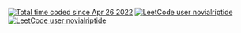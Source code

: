 <a href="https://wakatime.com/@9797ee4f-4108-45bb-8fc2-b36b9c1a1c89"><img src="https://wakatime.com/badge/user/9797ee4f-4108-45bb-8fc2-b36b9c1a1c89.svg?style=for-the-badge" alt="Total time coded since Apr 26 2022" /></a>
[![LeetCode user novialriptide](https://img.shields.io/badge/dynamic/json?style=for-the-badge&labelColor=black&color=%23ffa116&label=Solved&query=solved&url=https%3A%2F%2Fleetcode-badge.vercel.app%2Fapi%2Fusers%2Fnovialriptide&logo=leetcode&logoColor=yellow)](https://leetcode.com/novialriptide/)
[![LeetCode user novialriptide](https://img.shields.io/badge/dynamic/json?style=for-the-badge&labelColor=black&color=%23ffa116&label=Ranking&query=ranking&url=https%3A%2F%2Fleetcode-badge.vercel.app%2Fapi%2Fusers%2Fnovialriptide&logo=leetcode&logoColor=yellow)](https://leetcode.com/novialriptide/)
